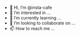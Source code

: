 - 👋 Hi, I’m @insta-cafe
- 👀 I’m interested in ...
- 🌱 I’m currently learning ...
- 💞️ I’m looking to collaborate on ...
- 📫 How to reach me ...

<!---
insta-cafe/insta-cafe is a ✨ special ✨ repository because its `README.md` (this file) appears on your GitHub profile.
You can click the Preview link to take a look at your changes.
--->
